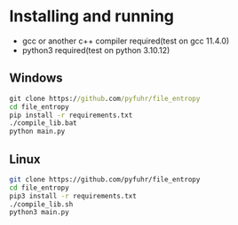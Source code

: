 # Installing and running
- gcc or another c++ compiler required(test on gcc 11.4.0)
- python3 required(test on python 3.10.12)

## Windows
```bat
git clone https://github.com/pyfuhr/file_entropy
cd file_entropy
pip install -r requirements.txt
./compile_lib.bat
python main.py
```

## Linux
```sh
git clone https://github.com/pyfuhr/file_entropy
cd file_entropy
pip3 install -r requirements.txt
./compile_lib.sh
python3 main.py
```
